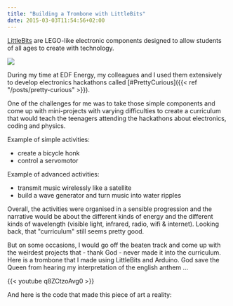 ```yaml
---
title: "Building a Trombone with LittleBits"
date: 2015-03-03T11:54:56+02:00
---
```


[LittleBits](https://littlebits.com/) are LEGO-like electronic components designed to allow students of all ages to create with technology.

<img src='https://cdn.shopify.com/s/files/1/1494/3290/t/32/assets/HomepageCircuitGIF_1084x600x_585.gif?37282'>

During my time at EDF Energy, my colleagues and I used them extensively to develop electronics hackathons called [#PrettyCurious]({{< ref "/posts/pretty-curious" >}}).

One of the challenges for me was to take those simple components and come up with mini-projects with varying difficulties to create a curriculum that would teach the teenagers attending the hackathons about electronics, coding and physics.

Example of simple activities:

- create a bicycle honk
- control a servomotor

Example of advanced activities:

- transmit music wirelessly like a satellite
- build a wave generator and turn music into water ripples

Overall, the activities were organised in a sensible progression and the narrative would be about the different kinds of energy and the different kinds of wavelength (visible light, infrared, radio, wifi & internet). Looking back, that "curriculum" still seems pretty good.

But on some occasions, I would go off the beaten track and come up with the weirdest projects that - thank God - never made it into the curriculum. Here is a trombone that I made using LittleBits and Arduino. God save the Queen from hearing my interpretation of the english anthem ...

{{< youtube q8ZCtzoAvg0 >}}

And here is the code that made this piece of art a reality:
<script src="https://gist-it.appspot.com/https://github.com/louisguitton/arduino-littlebits/blob/master/trombone.ino"></script>
